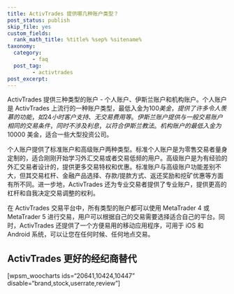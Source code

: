```yaml
---
title: ActivTrades 提供哪几种账户类型？
post_status: publish
skip_file: yes
custom_fields:
  rank_math_title: %title% %sep% %sitename%
taxonomy:
  category:
        - faq
  post_tag:
        - activtrades
post_excerpt: 
---
```

ActivTrades 提供三种类型的账户 - 个人账户、伊斯兰账户和机构账户。个人账户是 ActivTrades 上流行的一种账户类型，最低入金为$100 美金，提供了许多令人羡慕的功能，如 24 小时客户支持、无交易费用等。伊斯兰账户提供与一般交易账户相同的交易条件，同时不涉及利息，以符合伊斯兰教法。机构账户的最低入金为$10000 美金，适合一些大型投资公司。

个人账户提供了标准账户和高级账户两种类型。标准个人账户是为零售交易者量身定制的，适合刚刚开始学习外汇交易或者交易低频的用户。高级账户是为有经验的外汇交易者设计的，提供更多交易特权和优惠。标准账户与高级账户功能差别不大，但其交易杠杆、金融产品选择、存款/提款方式、返还奖励和挖矿优惠等方面有所不同。进一步地，ActivTrades 还为专业交易者提供了专业账户，提供更高的杠杆和自我决定交易调整的权利。

在 ActivTrades 交易平台中，所有类型的账户都可以使用 MetaTrader 4 或 MetaTrader 5 进行交易，用户可以根据自己的交易需要选择适合自己的平台。同时，ActivTrades 还提供了一个方便易用的移动应用程序，可用于 iOS 和 Android 系统，可以让您在任何时候、任何地点交易。

## ActivTrades 更好的经纪商替代

[wpsm_woocharts ids=“20641,10424,10447” disable=“brand,stock,userrate,review”]